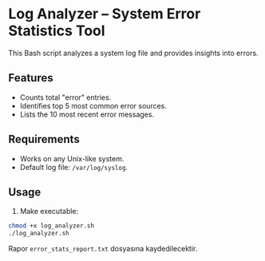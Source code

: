 # Log Analyzer – System Error Statistics Tool

This Bash script analyzes a system log file and provides insights into errors.

## Features

- Counts total "error" entries.
- Identifies top 5 most common error sources.
- Lists the 10 most recent error messages.

## Requirements

- Works on any Unix-like system.
- Default log file: `/var/log/syslog`.

## Usage

1. Make executable:
```bash
chmod +x log_analyzer.sh
./log_analyzer.sh
```
Rapor `error_stats_report.txt` dosyasına kaydedilecektir.
